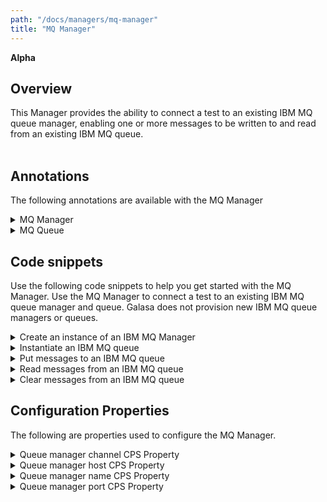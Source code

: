 ```yaml
---
path: "/docs/managers/mq-manager"
title: "MQ Manager"
---
```


**Alpha**

## Overview
This Manager provides the ability to connect a test to an existing IBM MQ queue manager, enabling one or more messages to be written to and read from an existing IBM MQ queue. <br><br> 


## Annotations

The following annotations are available with the MQ Manager
<details>
<summary>MQ Manager</summary>

| Annotation: |MQ Manager |
| --------------------------------------- | :------------------------------------- |
| Name: | @QueueManager |
| Description: | The <code>@QueueManager</code> annotation represents the name of the IBM MQ queue manager |
| Attribute: `name` |  The name of the IBM MQ queue manager |
| Attribute: `host` |  The host name of the system on which the IBM MQ queue manager is running |
| Attribute: `port` |  The port number to connect to the IBM MQ queue manager |
| Attribute: `channel` |  The name of the channel used to move messages  |
| Attribute: `manager` |  The Galasa implementation of the IBM MQ queue manager |
| Syntax: | @QueueManager<br> public IMessageQueueManager qmgr;<br> |
| Notes: | The <code>IMessageQueueManager</code> interface enables connection to the IBM MQ queue manager.  |
</details>

<details>
<summary>MQ Queue</summary>

| Annotation: |MQ Queue |
| --------------------------------------- | :------------------------------------- |
| Name: | @Queue |
| Description: | The <code>@Queue</code> annotation represents the name of the IBM MQ queue |
| Attribute: `name` |  The name of the IBM MQ queue |
| Attribute: `qmgr` |  The name of the IBM MQ queue manager which controls access to the IBM MQ queue |
| Attribute: `archive` |  Archive log data sets. Valid values are `true` and `false`. |
| Attribute: `manager` |  The Galasa implementation of the IBM MQ queue manager  |
| Syntax: | @Queue<br> public IMessageQueue queue;<br> |
| Notes: | The <code>IMessageQueue</code> interface enables the test to put the provided messages onto the IBM MQ queue and retrieve messages from the IBM MQ queue. |
</details>



## Code snippets

Use the following code snippets to help you get started with the MQ Manager. Use the MQ Manager to connect a test to an existing IBM MQ queue manager and queue. Galasa does not provision new IBM MQ queue managers or queues. 
 
<details><summary>Create an instance of an IBM MQ Manager</summary>

The following snippet shows the code that is required to create an instance of an IBM MQ Manager:

```java
@QueueManager
public IMessageQueueManager qmgr;
```
</details>

<details><summary>Instantiate an IBM MQ queue</summary>

The following snippet shows the code that is required to instantiate an IBM MQ queue:

```java
@QueueManager()
public IMessageQueueManager qmgr;

@Queue(archive = "true", name = "GALASA.INPUT.QUEUE")
public IMessageQueue queue;
```

You can just as simply instantiate multiple IBM MQ queues:

```java
@QueueManager()
public IMessageQueueManager qmgr;

@Queue(archive = "true", name = "GALASA.INPUT.QUEUE")
public IMessageQueue queue;
	
@Queue(archive = "false", name = "GALASA.INPUT.QUEUE2")
public IMessageQueue queue2;
	
@Queue(tag = "NEWQUEUE")
public IMessageQueue queue3;
```
</details>

<details><summary>Put messages to an IBM MQ queue</summary>

The following snippets show the code required to create a text or binary message to put on an IBM MQ queue:

```java
TextMessage tm = qmgr.createTextMessage(testData);
queue.sendMessage(tm);
```
```java
TextMessage tm = qmgr.createTextMessage(testData);
queue.sendMessage(tm,tm,tm,tm,tm,tm,tm,tm);
```
```java
byte[] input = {41,01,33,76};
BytesMessage m = qmgr.createBytesMessage(input);
queue.sendMessage(m);
```

</details>

<details><summary>Read messages from an IBM MQ queue</summary>

The following snippet shows the code required to read a message from an existing IBM MQ queue:

```java
Message m = queue.getMessage();
String response = m.getBody(String.class);
```
</details>

<details><summary>Clear messages from an IBM MQ queue</summary>

The following snippet shows the code required to clear messages from an IBM MQ queue:

```java
queue.clearQueue();
```
</details>

## Configuration Properties

The following are properties used to configure the MQ Manager.
 
<details>
<summary>Queue manager channel CPS Property</summary>

| Property: | Queue manager channel CPS Property |
| --------------------------------------- | :------------------------------------- |
| Name: | mq.server.[tag].channel |
| Description: | The channel for the specified tag |
| Required:  | Yes |
| Default value: | None |
| Valid values: |  |
| Examples: | <code>mq.server.[tag].channel=DEV.APP.SVRCONN</code> |

</details>
 
<details>
<summary>Queue manager host CPS Property</summary>

| Property: | Queue manager host CPS Property |
| --------------------------------------- | :------------------------------------- |
| Name: | mq.server.[tag].host |
| Description: | The host for the specified tag |
| Required:  | Yes |
| Default value: | None |
| Valid values: |  |
| Examples: | <code>mq.server.[tag].host=127.0.0.1</code> |

</details>
 
<details>
<summary>Queue manager name CPS Property</summary>

| Property: | Queue manager name CPS Property |
| --------------------------------------- | :------------------------------------- |
| Name: | mq.server.[tag].name |
| Description: | The queue manager name for the specified tag |
| Required:  | Yes |
| Default value: | None |
| Valid values: |  |
| Examples: | <code>mq.server.[tag].name=QM1</code> |

</details>

<details>
<summary>Queue manager port CPS Property</summary>

| Property: | Queue manager port CPS Property |
| --------------------------------------- | :------------------------------------- |
| Name: | mq.server.[tag].port |
| Description: | The queue manager port for the specified tag |
| Required:  | Yes |
| Default value: | None |
| Valid values: |  |
| Examples: | <code>mq.server.[tag].port=1414</code> |

</details>
